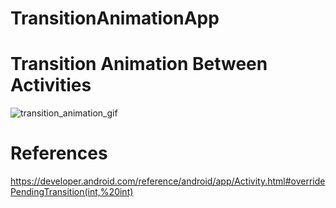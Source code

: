 # TransitionAnimationApp
<h1>Transition Animation Between Activities</h1>

![transition_animation_gif](https://user-images.githubusercontent.com/46291836/85222753-614f0600-b3db-11ea-9125-0a5ac8f81005.gif)


# References
https://developer.android.com/reference/android/app/Activity.html#overridePendingTransition(int,%20int)
